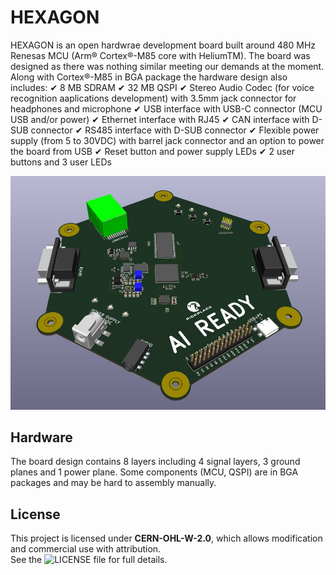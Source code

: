 # HEXAGON
HEXAGON is an open hardwrae development board built around 480 MHz Renesas MCU (Arm® Cortex®-M85 core with HeliumTM). 
The board was designed as there was nothing similar meeting our demands at the moment.
Along with Cortex®-M85 in BGA package the hardware design also includes:
✔ 8 MB SDRAM
✔ 32 MB QSPI
✔ Stereo Audio Codec (for voice recognition aaplications development) with 3.5mm jack connector for headphones and microphone 
✔ USB interface with USB-C connector (MCU USB and/or power)
✔ Ethernet interface with RJ45
✔ CAN interface with D-SUB connector
✔ RS485 interface with D-SUB connector
✔ Flexible power supply (from 5 to 30VDC) with barrel jack connector and an option to power the board from USB
✔ Reset button and power supply LEDs
✔ 2 user buttons and 3 user LEDs

![image](IMG/TOP.jpg)

## Hardware
The board design contains 8 layers including 4 signal layers, 3 ground planes and 1 power plane.
Some components (MCU, QSPI) are in BGA packages and may be hard to assembly manually.


## License
This project is licensed under **CERN-OHL-W-2.0**, which allows modification and commercial use with attribution.  
See the ![LICENSE file](LICENSE) for full details. 
